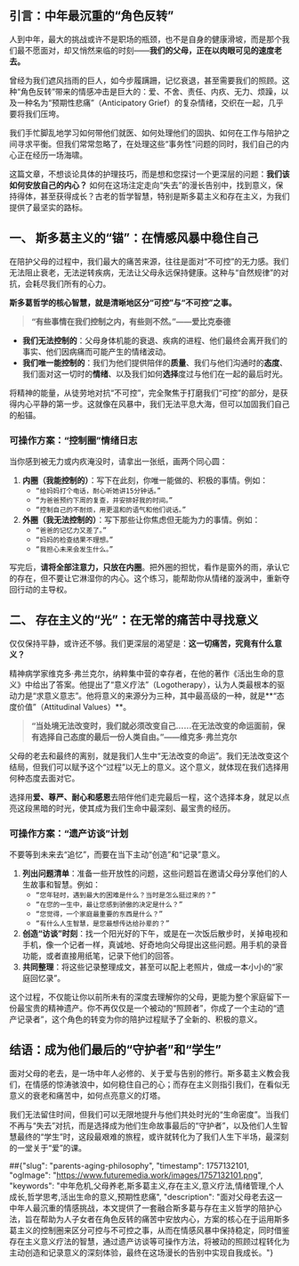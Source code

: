 ## **引言：中年最沉重的“角色反转”**

人到中年，最大的挑战或许不是职场的瓶颈，也不是自身的健康滑坡，而是那个我们最不愿面对，却又悄然来临的时刻——**我们的父母，正在以肉眼可见的速度老去。**

曾经为我们遮风挡雨的巨人，如今步履蹒跚，记忆衰退，甚至需要我们的照顾。这种“角色反转”带来的情感冲击是巨大的：爱、不舍、责任、内疚、无力、烦躁，以及一种名为“预期性悲痛”（Anticipatory Grief）的复杂情绪，交织在一起，几乎要将我们压垮。

我们手忙脚乱地学习如何带他们就医、如何处理他们的固执、如何在工作与陪护之间寻求平衡。但我们常常忽略了，在处理这些“事务性”问题的同时，我们自己的内心正在经历一场海啸。

这篇文章，不想谈论具体的护理技巧，而是想和您探讨一个更深层的问题：**我们该如何安放自己的内心？** 如何在这场注定走向“失去”的漫长告别中，找到意义，保持得体，甚至获得成长？古老的哲学智慧，特别是斯多葛主义和存在主义，为我们提供了最坚实的路标。

## **一、 斯多葛主义的“锚”：在情感风暴中稳住自己**

在陪护父母的过程中，我们最大的痛苦来源，往往是面对“不可控”的无力感。我们无法阻止衰老，无法逆转疾病，无法让父母永远保持健康。这种与“自然规律”的对抗，会耗尽我们所有的心力。

**斯多葛哲学的核心智慧，就是清晰地区分“可控”与“不可控”之事。**

> **“有些事情在我们控制之内，有些则不然。”——爱比克泰德**

* **我们无法控制的**：父母身体机能的衰退、疾病的进程、他们最终会离开我们的事实、他们因病痛而可能产生的情绪波动。
* **我们唯一能控制的**：我们为他们提供陪伴的**质量**、我们与他们沟通时的**态度**、我们面对这一切时的**情绪**、以及我们如何**选择**度过与他们在一起的最后时光。

将精神的能量，从徒劳地对抗“不可控”，完全聚焦于打磨我们“可控”的部分，是获得内心平静的第一步。这就像在风暴中，我们无法平息大海，但可以加固我们自己的船锚。

### **可操作方案：“控制圈”情绪日志**

当你感到被无力或内疚淹没时，请拿出一张纸，画两个同心圆：
1.  **内圈（我能控制的）**：写下在此刻，你唯一能做的、积极的事情。例如：
    * `“给妈妈打个电话，耐心听她讲15分钟话。”`
    * `“为爸爸预约下周的复查，并安排好我的时间。”`
    * `“控制自己的不耐烦，用更温和的语气和他们说话。”`
2.  **外圈（我无法控制的）**：写下那些让你焦虑但无能为力的事情。例如：
    * `“爸爸的记忆力又差了。”`
    * `“妈妈的检查结果不理想。”`
    * `“我担心未来会发生什么。”`

写完后，**请将全部注意力，只放在内圈**。把外圈的担忧，看作是窗外的雨，承认它的存在，但不要让它淋湿你的内心。这个练习，能帮助你从情绪的漩涡中，重新夺回行动的主导权。

## **二、 存在主义的“光”：在无常的痛苦中寻找意义**

仅仅保持平静，或许还不够。我们更深层的渴望是：**这一切痛苦，究竟有什么意义？**

精神病学家维克多·弗兰克尔，纳粹集中营的幸存者，在他的著作《活出生命的意义》中给出了答案。他提出了“意义疗法”（Logotherapy），认为人类最根本的驱动力是“求意义意志”。他将意义的来源分为三种，其中最高级的一种，就是**“态度价值”（Attitudinal Values）**。

> **“当处境无法改变时，我们就必须改变自己……在无法改变的命运面前，保有选择自己态度的最后一份人类自由。”——维克多·弗兰克尔**

父母的老去和最终的离别，就是我们人生中“无法改变的命运”。我们无法改变这个结局，但我们可以赋予这个“过程”以无上的意义。这个意义，就体现在我们选择用何种态度去面对它。

选择用**爱、尊严、耐心和感恩**去陪伴他们走完最后一程，这个选择本身，就足以点亮这段黑暗的时光，使其成为我们生命中最深刻、最宝贵的经历。

### **可操作方案：“遗产访谈”计划**

不要等到未来去“追忆”，而要在当下主动“创造”和“记录”意义。

1.  **列出问题清单**：准备一些开放性的问题，这些问题旨在邀请父母分享他们的人生故事和智慧。例如：
    * `“您年轻时，遇到最大的困难是什么？当时是怎么挺过来的？”`
    * `“在您的一生中，最让您感到骄傲的决定是什么？”`
    * `“您觉得，一个家庭最重要的东西是什么？”`
    * `“有什么人生智慧，是您最想传达给孙辈的？”`
2.  **创造“访谈”时刻**：找一个阳光好的下午，或是在一次饭后散步时，关掉电视和手机，像一个记者一样，真诚地、好奇地向父母提出这些问题。用手机的录音功能，或者直接用纸笔，记录下他们的回答。
3.  **共同整理**：将这些记录整理成文，甚至可以配上老照片，做成一本小小的“家庭回忆录”。

这个过程，不仅能让你以前所未有的深度去理解你的父母，更能为整个家庭留下一份最宝贵的精神遗产。你不再仅仅是一个被动的“照顾者”，你成了一个主动的“遗产记录者”，这个角色的转变为你的陪护过程赋予了全新的、积极的意义。

## **结语：成为他们最后的“守护者”和“学生”**

面对父母的老去，是一场中年人必修的、关于爱与告别的修行。斯多葛主义教会我们，在情感的惊涛骇浪中，如何稳住自己的心；而存在主义则指引我们，在看似无意义的衰老和痛苦中，如何点亮意义的灯塔。

我们无法留住时间，但我们可以无限地提升与他们共处时光的“生命密度”。当我们不再与“失去”对抗，而是选择成为他们生命故事最后的“守护者”，以及他们人生智慧最终的“学生”时，这段最艰难的旅程，或许就转化为了我们人生下半场，最深刻的一堂关于“爱”的课。

##{"slug": "parents-aging-philosophy", "timestamp": 1757132101, "ogImage": "https://www.futuremedia.work/images/1757132101.png", "keywords": "中年危机,父母养老,斯多葛主义,存在主义,意义疗法,情绪管理,个人成长,哲学思考,活出生命的意义,预期性悲痛", "description": "面对父母老去这一中年人最沉重的情感挑战，本文提供了一套融合斯多葛与存在主义哲学的陪护心法，旨在帮助为人子女者在角色反转的痛苦中安放内心，方案的核心在于运用斯多葛主义的控制圈来区分可控与不可控之事，从而在情感风暴中保持稳定，同时借鉴存在主义意义疗法的智慧，通过遗产访谈等可操作方法，将被动的照顾过程转化为主动创造和记录意义的深刻体验，最终在这场漫长的告别中实现自我成长。"}